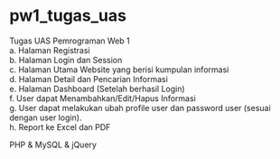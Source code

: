 # pw1_tugas_uas
Tugas UAS Pemrograman Web 1 <br/>
a. Halaman Registrasi<br/>
b. Halaman Login dan Session<br/>
c. Halaman Utama Website yang berisi kumpulan informasi<br/>
d. Halaman Detail dan Pencarian Informasi<br/>
e. Halaman Dashboard (Setelah berhasil Login)<br/>
f. User dapat Menambahkan/Edit/Hapus Informasi<br/>
g. User dapat melakukan ubah profile user dan password user (sesuai dengan user login).<br/>
h. Report ke Excel dan PDF<br/>

PHP & MySQL & jQuery

